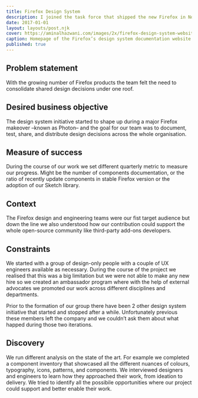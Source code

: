 ```yaml
---
title: Firefox Design System
description: I joined the task force that shipped the new Firefox in November 2017. My team and I designed and scaled the Photon visual language to web, desktop, iOS, and Android products.
date: 2017-01-01
layout: layouts/post.njk
cover: https://aminalhazwani.com/images/2x/firefox-design-system-website.webp
caption: Homepage of the Firefox’s design system documentation website.
published: true
---
```


## Problem statement

With the growing number of Firefox products the team felt the need to consolidate shared design decisions under one roof. 

## Desired business objective

The design system initiative started to shape up during a major Firefox makeover –known as Photon– and the goal for our team was to document, test, share, and distribute design decisions across the whole organisation.

## Measure of success

During the course of our work we set different quarterly metric to measure our progress. Might be the number of components documentation, or the ratio of recently update components in stable Firefox version or the adoption of our Sketch library.

## Context

The Firefox design and engineering teams were our fist target audience but down the line we also understood how our contribution could support the whole open-source community like third-party add-ons developers. 

## Constraints 

We started with a group of design-only people with a couple of UX engineers available as necessary. During the course of the project we realised that this was a big limitation but we were not able to make any new hire so we created an ambassador program where with the help of external advocates we promoted our work across different disciplines and departments. 

Prior to the formation of our group there have been 2 other design system initiative that started and stopped after a while. Unfortunately previous these members left the company and we couldn’t ask them about what happed during those two iterations.

## Discovery

We run different analysis on the state of the art. For example we completed a component inventory that showcased all the different nuances of colours, typography, icons, patterns, and components. We interviewed designers and engineers to learn how they approached their work, from ideation to delivery. We tried to identify all the possibile opportunities where our project could support and better enable their work.